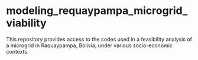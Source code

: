 # modeling_requaypampa_microgrid_viability
This repository provides access to the codes used in a feasibility analysis of a microgrid in Raquaypampa, Bolivia, under various socio-economic contexts.
